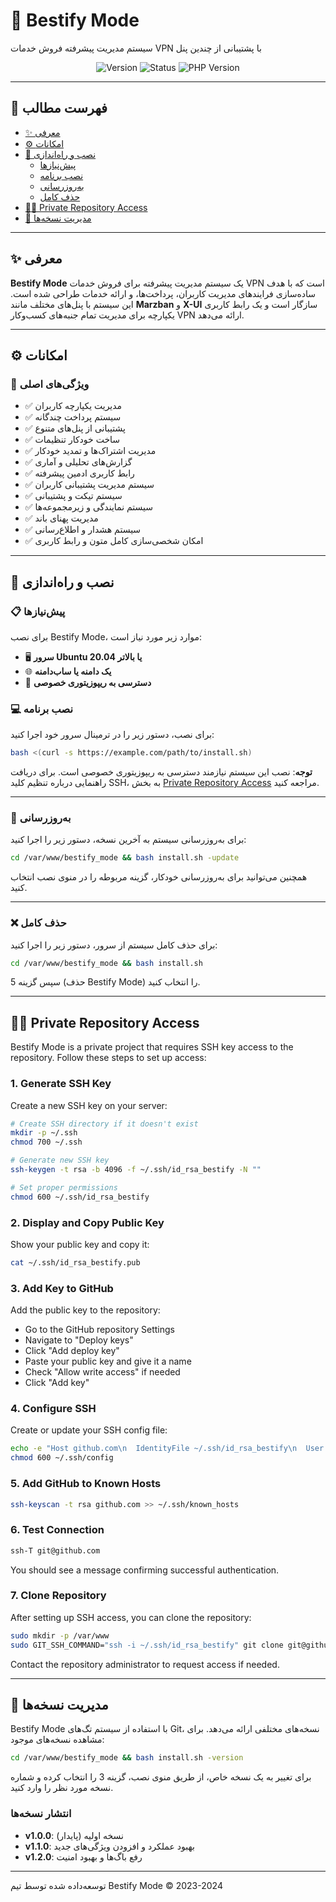 # 🚀 Bestify Mode

سیستم مدیریت پیشرفته فروش خدمات VPN با پشتیبانی از چندین پنل

<p align="center">
    <img src="https://img.shields.io/badge/Version-1.0.0-blue?style=flat-square" alt="Version"/>
    <img src="https://img.shields.io/badge/Status-Private-red?style=flat-square" alt="Status"/>
    <img src="https://img.shields.io/badge/PHP-8.2+-green?style=flat-square" alt="PHP Version"/>
</p>


---

## 📑 فهرست مطالب

- [✨ معرفی](#-معرفی)
- [⚙️ امکانات](#️-امکانات)
- [🚀 نصب و راه‌اندازی](#-نصب-و-راه‌اندازی)
  - [پیش‌نیازها](#-پیش‌نیازها)
  - [نصب برنامه](#-نصب-برنامه)
  - [به‌روزرسانی](#-به‌روزرسانی)
  - [حذف کامل](#-حذف-کامل)
- [👨‍💻 Private Repository Access](#-private-repository-access)
- [🔄 مدیریت نسخه‌ها](#-مدیریت-نسخه‌ها)

---

## ✨ معرفی

**Bestify Mode** یک سیستم مدیریت پیشرفته برای فروش خدمات VPN است که با هدف ساده‌سازی فرایند‌های مدیریت کاربران، پرداخت‌ها، و ارائه خدمات طراحی شده است. این سیستم با پنل‌های مختلف مانند **Marzban** و **X-UI** سازگار است و یک رابط کاربری یکپارچه برای مدیریت تمام جنبه‌های کسب‌وکار VPN ارائه می‌دهد.

---

## ⚙️ امکانات

### 🔹 **ویژگی‌های اصلی**

- ✅ مدیریت یکپارچه کاربران
- ✅ سیستم پرداخت چندگانه
- ✅ پشتیبانی از پنل‌های متنوع
- ✅ ساخت خودکار تنظیمات
- ✅ مدیریت اشتراک‌ها و تمدید خودکار
- ✅ گزارش‌های تحلیلی و آماری
- ✅ رابط کاربری ادمین پیشرفته
- ✅ سیستم مدیریت پشتیبانی کاربران
- ✅ سیستم تیکت و پشتیبانی
- ✅ سیستم نمایندگی و زیرمجموعه‌ها
- ✅ مدیریت پهنای باند
- ✅ سیستم هشدار و اطلاع‌رسانی
- ✅ امکان شخصی‌سازی کامل متون و رابط کاربری

---

## 🚀 نصب و راه‌اندازی

### 📋 پیش‌نیازها

برای نصب Bestify Mode، موارد زیر مورد نیاز است:
- 🖥️ **سرور Ubuntu 20.04 یا بالاتر**
- 🌐 **یک دامنه یا ساب‌دامنه**
- 🔑 **دسترسی به ریپوزیتوری خصوصی**

### 💻 نصب برنامه

برای نصب، دستور زیر را در ترمینال سرور خود اجرا کنید:

```bash
bash <(curl -s https://example.com/path/to/install.sh)
```

**توجه**: نصب این سیستم نیازمند دسترسی به ریپوزیتوری خصوصی است. برای دریافت راهنمایی درباره تنظیم کلید SSH، به بخش [Private Repository Access](#-private-repository-access) مراجعه کنید.

---

### 🔄 به‌روزرسانی

برای به‌روزرسانی سیستم به آخرین نسخه، دستور زیر را اجرا کنید:

```bash
cd /var/www/bestify_mode && bash install.sh -update
```

همچنین می‌توانید برای به‌روزرسانی خودکار، گزینه مربوطه را در منوی نصب انتخاب کنید.

---

### ❌ حذف کامل

برای حذف کامل سیستم از سرور، دستور زیر را اجرا کنید:

```bash
cd /var/www/bestify_mode && bash install.sh
```

سپس گزینه 5 (حذف Bestify Mode) را انتخاب کنید.

---

## 👨‍💻 Private Repository Access

Bestify Mode is a private project that requires SSH key access to the repository. Follow these steps to set up access:

### 1. Generate SSH Key

Create a new SSH key on your server:

```bash
# Create SSH directory if it doesn't exist
mkdir -p ~/.ssh
chmod 700 ~/.ssh

# Generate new SSH key
ssh-keygen -t rsa -b 4096 -f ~/.ssh/id_rsa_bestify -N ""

# Set proper permissions
chmod 600 ~/.ssh/id_rsa_bestify
```

### 2. Display and Copy Public Key

Show your public key and copy it:

```bash
cat ~/.ssh/id_rsa_bestify.pub
```

### 3. Add Key to GitHub

Add the public key to the repository:

- Go to the GitHub repository Settings
- Navigate to "Deploy keys"
- Click "Add deploy key"
- Paste your public key and give it a name
- Check "Allow write access" if needed
- Click "Add key"

### 4. Configure SSH

Create or update your SSH config file:

```bash
echo -e "Host github.com\n  IdentityFile ~/.ssh/id_rsa_bestify\n  User git" >> ~/.ssh/config
chmod 600 ~/.ssh/config
```

### 5. Add GitHub to Known Hosts

```bash
ssh-keyscan -t rsa github.com >> ~/.ssh/known_hosts
```

### 6. Test Connection

```bash
ssh-T git@github.com
```

You should see a message confirming successful authentication.

### 7. Clone Repository

After setting up SSH access, you can clone the repository:

```bash
sudo mkdir -p /var/www
sudo GIT_SSH_COMMAND="ssh -i ~/.ssh/id_rsa_bestify" git clone git@github.com:username/bestify_mode.git /var/www/bestify_mode
```

Contact the repository administrator to request access if needed.

---

## 🔄 مدیریت نسخه‌ها

Bestify Mode با استفاده از سیستم تگ‌های Git، نسخه‌های مختلفی ارائه می‌دهد. برای مشاهده نسخه‌های موجود:

```bash
cd /var/www/bestify_mode && bash install.sh -version
```

برای تغییر به یک نسخه خاص، از طریق منوی نصب، گزینه 3 را انتخاب کرده و شماره نسخه مورد نظر را وارد کنید.

### انتشار نسخه‌ها

- **v1.0.0**: نسخه اولیه (پایدار)
- **v1.1.0**: بهبود عملکرد و افزودن ویژگی‌های جدید
- **v1.2.0**: رفع باگ‌ها و بهبود امنیت

---

توسعه‌داده شده توسط تیم Bestify Mode &copy; 2023-2024
